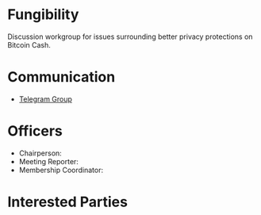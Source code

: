 # Fungibility

Discussion workgroup for issues surrounding better privacy protections on Bitcoin Cash.

# Communication

* [Telegram Group](https://t.me/joinchat/HCYr51E_dyuK6VogWrNq_w)

# Officers

 * Chairperson: 
 * Meeting Reporter:
 * Membership Coordinator:

# Interested Parties

